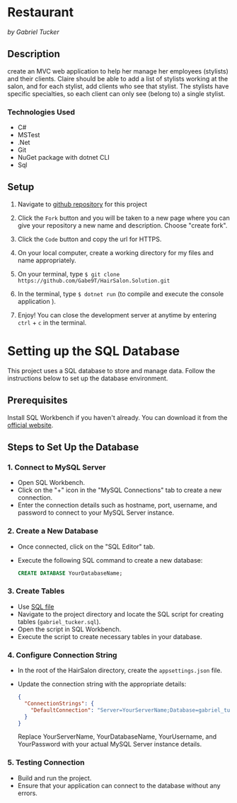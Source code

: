 # Restaurant
_by Gabriel Tucker_

## Description
create an MVC web application to help her manage her employees (stylists) and their clients. Claire should be able to add a list of stylists working at the salon, and for each stylist, add clients who see that stylist. The stylists have specific specialties, so each client can only see (belong to) a single stylist.

### Technologies Used

* C#
* MSTest
* .Net
* Git
* NuGet package with dotnet CLI
* Sql

## Setup

1. Navigate to [github repository](https://github.com/Gabe9T/HairSalon.Solution) for this project 

2. Click the `Fork` button and  you will be taken to a new page where you can give your repository a new name and description. Choose "create fork".

3. Click the `Code` button and copy the url for HTTPS.

4. On your local computer, create a working directory for my files and name appropriately.

5. On your terminal, type `$ git clone https://github.com/Gabe9T/HairSalon.Solution.git`

6. In the terminal, type `$ dotnet run` (to compile and execute the console application ).

7. Enjoy!  You can close the development server at anytime by entering `ctrl` + `c` in the terminal.

# Setting up the SQL Database

This project uses a SQL database to store and manage data. Follow the instructions below to set up the database environment.

## Prerequisites

Install SQL Workbench if you haven't already. You can download it from the [official website](https://www.mysql.com/products/workbench/).

## Steps to Set Up the Database

### 1. Connect to MySQL Server

- Open SQL Workbench.
- Click on the "+" icon in the "MySQL Connections" tab to create a new connection.
- Enter the connection details such as hostname, port, username, and password to connect to your MySQL Server instance.

### 2. Create a New Database

- Once connected, click on the "SQL Editor" tab.
- Execute the following SQL command to create a new database:

    ```sql
    CREATE DATABASE YourDatabaseName;
    ```

### 3. Create Tables
- Use [SQL file](#gabriel_tucker)
- Navigate to the project directory and locate the SQL script for creating tables (`gabriel_tucker.sql`).
- Open the script in SQL Workbench.
- Execute the script to create necessary tables in your database.

### 4. Configure Connection String

- In the root of the HairSalon directory, create the `appsettings.json` file.
- Update the connection string with the appropriate details:

    ```json
    {
      "ConnectionStrings": {
        "DefaultConnection": "Server=YourServerName;Database=gabriel_tucker;User Id=YourUsername;Password=YourPassword;"
      }
    }
    ```

    Replace YourServerName, YourDatabaseName, YourUsername, and YourPassword with your actual MySQL Server instance details.

### 5. Testing Connection

- Build and run the project.
- Ensure that your application can connect to the database without any errors.
